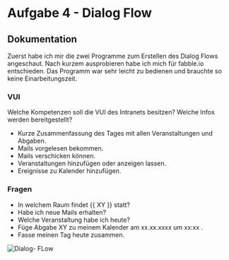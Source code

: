 # Aufgabe 4 - Dialog Flow #
## Dokumentation ##
Zuerst habe ich mir die zwei Programme zum Erstellen des Dialog Flows angeschaut. Nach kurzem ausprobieren habe ich mich für fabble.io entschieden. Das Programm war sehr leicht zu bedienen und brauchte so keine Einarbeitungszeit.
### VUI ###
Welche Kompetenzen soll die VUI des Intranets besitzen? Welche Infos werden bereitgestellt?
* Kurze Zusammenfassung des Tages mit allen Veranstaltungen und Abgaben.
* Mails vorgelesen bekommen.
* Mails verschicken können.
* Veranstaltungen hinzufügen oder anzeigen lassen.
* Ereignisse zu Kalender hinzufügen.

### Fragen ###
* In welchem Raum findet {{ XY }} statt?
* Habe ich neue Mails erhalten?
* Welche Veranstaltung habe ich heute?
* Füge Abgabe XY zu meinem Kalender am xx.xx.xxxx um xx:xx .
* Fasse meinen Tag heute zusammen.

![Dialog- FLow](https://github.com/SimonMaierhfu/IFD-SoSe20/blob/main/Intranet%20VUI%20(4).png)
